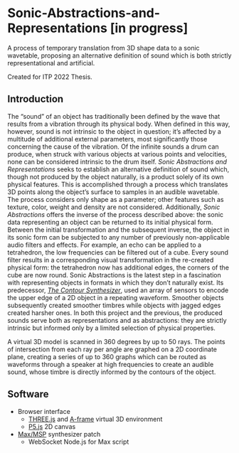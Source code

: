 # Sonic-Abstractions-and-Representations [in progress]
A process of temporary translation from 3D shape data to a sonic wavetable, proposing an alternative definition of sound which is both strictly representational and artificial.

Created for ITP 2022 Thesis.

## Introduction
  The “sound” of an object has traditionally been defined by the wave that results from a vibration through its physical body. When defined in this way, however, sound is not intrinsic to the object in question; it’s affected by a multitude of additional external parameters, most significantly those concerning the cause of the vibration. Of the infinite sounds a drum can produce, when struck with various objects at various points and velocities, none can be considered intrinsic to the drum itself. _Sonic Abstractions and Representations_ seeks to establish an alternative definition of sound which, though not produced by the object naturally, is a product solely of its own physical features. This is accomplished through a process which translates 3D points along the object’s surface to samples in an audible wavetable. The process considers only shape as a parameter; other features such as texture, color, weight and density are not considered.
	Additionally, _Sonic Abstractions_ offers the inverse of the process described above: the sonic data representing an object can be returned to its initial physical form. Between the initial transformation and the subsequent inverse, the object in its sonic form can be subjected to any number of previously non-applicable audio filters and effects. For example, an echo can be applied to a tetrahedron, the low frequencies can be filtered out of a cube. Every sound filter results in a corresponding visual transformation in the re-created physical form: the tetrahedron now has additional edges, the corners of the cube are now round.
  Sonic Abstractions is the latest step in a fascination with representing objects in formats in which they don’t naturally exist. Its predecessor, [_The Contour Synthesizer_](https://github.com/yonatanrozin/a-contour-synthesizer), used an array of sensors to encode the upper edge of a 2D object in a repeating waveform. Smoother objects subsequently created smoother timbres while objects with jagged edges created harsher ones. In both this project and the previous, the produced sounds serve both as representations and as abstractions: they are strictly intrinsic but informed only by a limited selection of physical properties. 
  
  A virtual 3D model is scanned in 360 degrees by up to 50 rays. The points of intersection from each ray per angle are graphed on a 2D coordinate plane, creating a series of up to 360 graphs which can be routed as waveforms through a speaker at high frequencies to create an audible sound, whose timbre is directly informed by the contours of the object.
  
## Software
- Browser interface 
  - [THREE.js](https://threejs.org/) and [A-frame](https://aframe.io/) virtual 3D environment
  - [P5.js](https://p5js.org/) 2D canvas
- [Max/MSP](https://cycling74.com/products/max) synthesizer patch
  - WebSocket Node.js for Max script 

